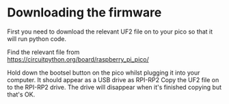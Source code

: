 # Downloading the firmware
First you need to download the relevant UF2 file on to your pico so that it will run python code.
  
Find the relevant file from https://circuitpython.org/board/raspberry_pi_pico/ 

Hold down the bootsel button on the pico whilst plugging it into your computer. It should appear as a USB drive as RPI-RP2
Copy the UF2 file on to the RPI-RP2 drive. The drive will disappear when it's finished copying but that's OK.
  
